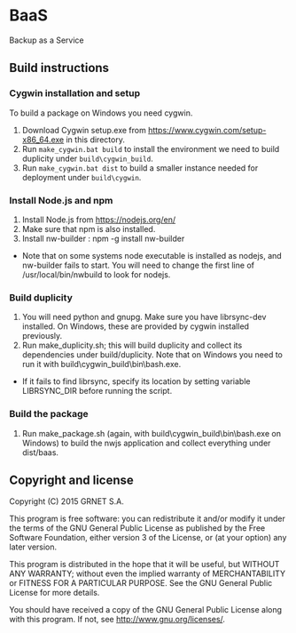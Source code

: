 # BaaS

Backup as a Service

## Build instructions

### Cygwin installation and setup
To build a package on Windows you need cygwin.

1. Download Cygwin setup.exe from https://www.cygwin.com/setup-x86_64.exe in
this directory.
2. Run `make_cygwin.bat build` to install the environment we need to build
duplicity under `build\cygwin_build`.
3. Run `make_cygwin.bat dist` to build a smaller instance needed for
deployment under `build\cygwin`.

### Install Node.js and npm

1. Install Node.js from https://nodejs.org/en/
2. Make sure that npm is also installed.
3. Install nw-builder : npm -g install nw-builder

* Note that on some systems node executable is installed as nodejs, and
  nw-builder fails to start. You will need to change the first line of
  /usr/local/bin/nwbuild to look for nodejs.

### Build duplicity

1. You will need python and gnupg. Make sure you have librsync-dev
installed. On Windows, these are provided by cygwin installed previously.
2. Run make_duplicity.sh; this will build duplicity and collect its
dependencies under build/duplicity. Note that on Windows you need to run it
with build\cygwin_build\bin\bash.exe.

* If it fails to find librsync, specify its location by setting variable
  LIBRSYNC_DIR before running the script.

### Build the package

1. Run make_package.sh <platform> (again, with
build\cygwin_build\bin\bash.exe on Windows) to build the nwjs application
and collect everything under dist/baas.

## Copyright and license

Copyright (C) 2015 GRNET S.A.

This program is free software: you can redistribute it and/or modify
it under the terms of the GNU General Public License as published by
the Free Software Foundation, either version 3 of the License, or
(at your option) any later version.

This program is distributed in the hope that it will be useful,
but WITHOUT ANY WARRANTY; without even the implied warranty of
MERCHANTABILITY or FITNESS FOR A PARTICULAR PURPOSE.  See the
GNU General Public License for more details.

You should have received a copy of the GNU General Public License
along with this program.  If not, see <http://www.gnu.org/licenses/>.
